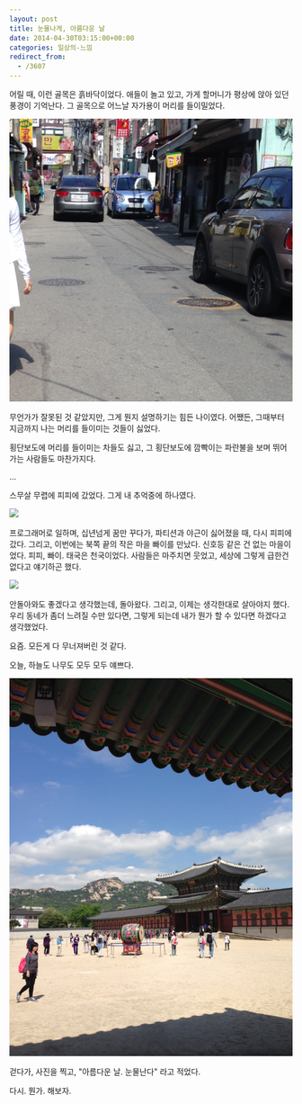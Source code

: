 ```yaml
---
layout: post
title: 눈물나게, 아름다운 날
date: 2014-04-30T03:15:00+00:00
categories: 일상의-느낌
redirect_from:
  - /3607
---
```


어릴 때, 이런 골목은 흙바닥이었다. 애들이 놀고 있고, 가게 할머니가 평상에 앉아 있던 풍경이 기억난다. 그 골목으로 어느날 자가용이 머리를 들이밀었다.

![ ](/assets/media/uploads_2014_04_IMG_3264.jpg)

무언가가 잘못된 것 같았지만, 그게 뭔지 설명하기는 힘든 나이였다. 어쨌든, 그때부터 지금까지 나는 머리를 들이미는 것들이 싫었다.

횡단보도에 머리를 들이미는 차들도 싫고, 그 횡단보도에 깜빡이는 파란불을 보며 뛰어가는 사람들도 마찬가지다.

...

스무살 무렵에 피피에 갔었다. 그게 내 추억중에 하나였다.

<a href="http://www.flickr.com/photos/jinto/3230932942/" target="flickr"><img src="http://farm4.static.flickr.com/3101/3230932942_58f9730533.jpg" /></a>

프로그래머로 일하며, 십년넘게 꿈만 꾸다가, 파티션과 야근이 싫어졌을 때, 다시 피피에 갔다. 그리고, 이번에는 북쪽 끝의 작은 마을 빠이를 만났다. 신호등 같은 건 없는 마을이었다. 피피, 빠이. 태국은 천국이었다. 사람들은 마주치면 웃었고, 세상에 그렇게 급한건 없다고 얘기하곤 했다.

<a href="http://www.flickr.com/photos/jinto/3230360367/"><img src="http://farm4.static.flickr.com/3463/3230360367_2f5a2ca25c.jpg" /></a>

안돌아와도 좋겠다고 생각했는데, 돌아왔다. 그리고, 이제는 생각한대로 살아야지 했다. 우리 동네가 좀더 느려질 수만 있다면, 그렇게 되는데 내가 뭔가 할 수 있다면 하겠다고 생각했었다.

요즘. 모든게 다 무너져버린 것 같다.

 

오늘, 하늘도 나무도 모두 모두 얘쁘다.

![ ](/assets/media/uploads_2014_04_IMG_3258-e1398827298904.jpg)

걷다가, 사진을 찍고, "아름다운 날. 눈물난다" 라고 적었다.

 

다시. 뭔가. 해보자.
